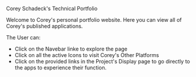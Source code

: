 Corey Schadeck's Technical Portfolio

Welcome to Corey's personal portfolio website. Here you can view all of Corey's published applications.

The User can:

* Click on the Navebar linke to explore the page
* Click on all the active Icons to visit Corey's Other Platforms
* Click on the provided links in the Project's Display page to go directly to the apps to experience their function.